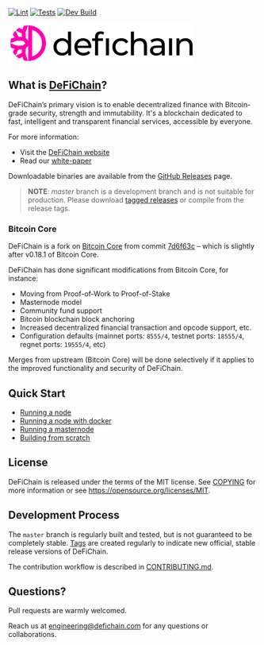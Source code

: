 [![Lint](https://github.com/DeFiCh/ain/actions/workflows/lint.yaml/badge.svg)](https://github.com/DeFiCh/ain/actions/workflows/lint.yaml)
[![Tests](https://github.com/DeFiCh/ain/actions/workflows/tests.yaml/badge.svg)](https://github.com/DeFiCh/ain/actions/workflows/tests.yaml)
[![Dev Build](https://github.com/DeFiCh/ain/actions/workflows/dev-builds.yaml/badge.svg)](https://github.com/DeFiCh/ain/actions/workflows/dev-builds.yaml)

![DeFiChain Logo](doc/img/defichain-logo.svg)

## What is [DeFiChain](https://defichain.com)?

DeFiChain’s primary vision is to enable decentralized finance with Bitcoin-grade security, strength and immutability.
It's a blockchain dedicated to fast, intelligent and transparent financial services, accessible by everyone.

For more information:

- Visit the [DeFiChain website](https://defichain.com)
- Read our [white-paper](https://defichain.com/white-paper/)

Downloadable binaries are available from the [GitHub Releases](https://github.com/DeFiCh/ain/releases) page.

> **NOTE**: _master_ branch is a development branch and is not suitable for production. Please download [tagged releases](https://github.com/DeFiCh/ain/releases) or compile from the release tags.

### Bitcoin Core

DeFiChain is a fork on [Bitcoin Core](https://github.com/bitcoin/bitcoin) from
commit [7d6f63c](https://github.com/bitcoin/bitcoin/commit/7d6f63cc2c2b9c4f07a43619eef0b7314474fffd) – which is slightly
after v0.18.1 of Bitcoin Core.

DeFiChain has done significant modifications from Bitcoin Core, for instance:

- Moving from Proof-of-Work to Proof-of-Stake
- Masternode model
- Community fund support
- Bitcoin blockchain block anchoring
- Increased decentralized financial transaction and opcode support, etc.
- Configuration defaults (mainnet ports: `8555/4`, testnet ports: `18555/4`, regnet ports: `19555/4`, etc)

Merges from upstream (Bitcoin Core) will be done selectively if it applies to the improved functionality and security of
DeFiChain.

## Quick Start

- [Running a node](./doc/setup-nodes.md)
- [Running a node with docker](./doc/setup-nodes-docker.md)
- [Running a masternode](./doc/setup-masternodes.md)
- [Building from scratch](./doc/build-quick.md)

## License

DeFiChain is released under the terms of the MIT license. See [COPYING](COPYING) for more information or
see https://opensource.org/licenses/MIT.

## Development Process

The `master` branch is regularly built and tested, but is not guaranteed to be completely
stable. [Tags](https://github.com/DeFiCh/ain/tags) are created regularly to indicate new official, stable release
versions of DeFiChain.

The contribution workflow is described in [CONTRIBUTING.md](CONTRIBUTING.md).

## Questions?

Pull requests are warmly welcomed.

Reach us at [engineering@defichain.com](mailto:engineering@defichain.com) for any questions or collaborations.

